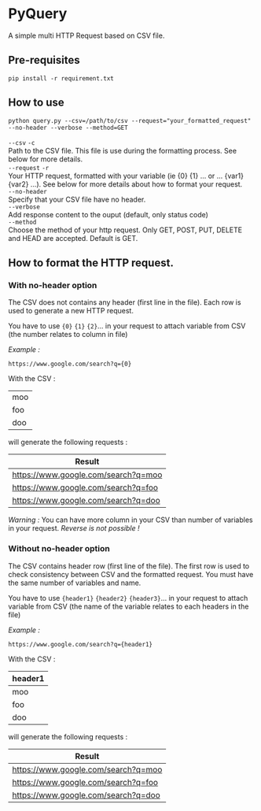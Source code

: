 # PyQuery

A simple multi HTTP Request based on CSV file.

## Pre-requisites

```
pip install -r requirement.txt
```

## How to use

```
python query.py --csv=/path/to/csv --request="your_formatted_request" --no-header --verbose --method=GET
```

``--csv`` ``-c``<br/>
Path to the CSV file. This file is use during the formatting process. See below for more details.
 <br/>
``--request`` ``-r``<br/>
Your HTTP request, formatted with your variable (ie {0} {1} ... or ... {var1} {var2} ...). See below for more details about how to format your request.
 <br/>
``--no-header``<br/>
Specify that your CSV file have no header.
 <br/>
``--verbose``<br/>
Add response content to the ouput (default, only status code)
 <br/>
``--method``<br/>
Choose the method of your http request. Only GET, POST, PUT, DELETE and HEAD are accepted. Default is GET.

## How to format the HTTP request.

### With no-header option

The CSV does not contains any header (first line in the file).
Each row is used to generate a new HTTP request.

You have to use ``{0}`` ``{1}`` ``{2}``... in your request to attach variable from CSV  (the number relates to column in file)

_Example :_

```
https://www.google.com/search?q={0}
```

With the CSV :

|     |
| --- |
| moo |
| foo |
| doo |

will generate the following requests :

| Result |
| --- |
| https://www.google.com/search?q=moo |
| https://www.google.com/search?q=foo |
| https://www.google.com/search?q=doo |

*Warning :* You can have more column in your CSV than number of variables in your request. *Reverse is not possible !*

### Without no-header option

The CSV contains header row (first line of the file).
The first row is used to check consistency between CSV and the formatted request. You must have the same number of variables and name.

You have to use ``{header1}`` ``{header2}`` ``{header3}``... in your request to attach variable from CSV  (the name of the variable relates to each headers in the file)

_Example :_

```
https://www.google.com/search?q={header1}
```

With the CSV :

| header1 |
| --- |
| moo |
| foo |
| doo |

will generate the following requests :

| Result |
| --- |
| https://www.google.com/search?q=moo |
| https://www.google.com/search?q=foo |
| https://www.google.com/search?q=doo |
